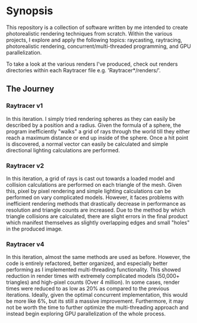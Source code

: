 # Synopsis
This repository is a collection of software written by me intended to create photorealistic rendering techniques from scratch. Within the various projects, I explore and apply the following topics: raycasting, raytracing, photorealistic rendering, concurrent/multi-threaded programming, and GPU parallelization.

To take a look at the various renders I've produced, check out renders directories within each Raytracer file e.g. 'Raytracer*/renders/'.

## The Journey
### Raytracer v1
In this iteration. I simply tried rendering spheres as they can easily be described by a position and a radius. Given the formula of a sphere, the program inefficiently "walks" a grid of rays through the world till they either reach a maximum distance or end up inside of the sphere. Once a hit point is discovered, a normal vector can easily be calculated and simple directional lighting calculations are performed.

### Raytracer v2
In this iteration, a grid of rays is cast out towards a loaded model and collision calculations are performed on each triangle of the mesh. Given this, pixel by pixel rendering and simple lighting calculations can be performed on vary complicated models. However, it faces problems with inefficient rendering methods that drastically decrease in performance as resolution and triangle counts are increased. Due to the method by which triangle collisions are calculated, there are slight errors in the final product which manifest themselves as slightly overlapping edges and small "holes" in the produced image.

### Raytracer v4
In this iteration, almost the same methods are used as before. However, the code is entirely refactored, better organized, and especially better performing as I implemented multi-threading functionality. This showed reduction in render times with extremely complicated models (50,000+ triangles) and high-pixel counts (Over 4 million). In some cases, render times were reduced to as low as 20% as compared to the previous iterations. Ideally, given the optimal concurrent implementation, this would be more like 6%, but its still a massive improvement. Furthermore, it may not be worth the time to further optimize the multi-threading approach and instead begin exploring GPU parallelization of the whole process.

